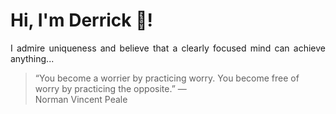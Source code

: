 # Hi, I'm Derrick 👋!
<p align="justify">I admire uniqueness and believe that a clearly focused mind can achieve anything...</p> 
<!-- #quote-start -->
<blockquote>&ldquo;You become a worrier by practicing worry. You become free of worry by practicing the opposite.&rdquo; &mdash; <footer>Norman Vincent Peale</footer></blockquote>
<!-- #quote-end -->
